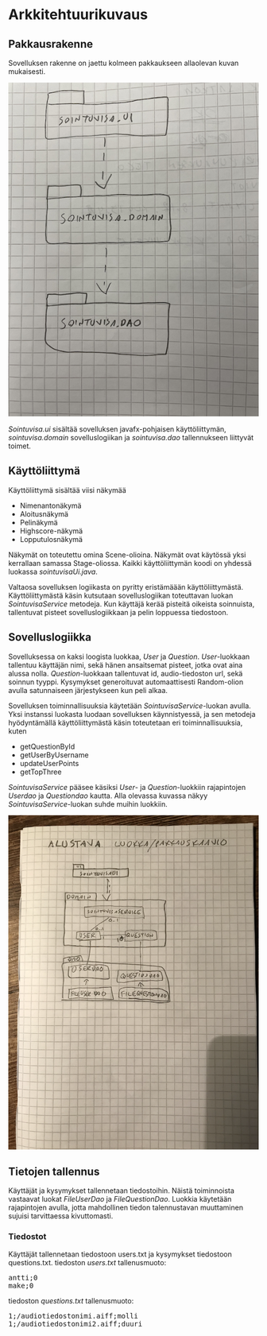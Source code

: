 # Arkkitehtuurikuvaus

## Pakkausrakenne
Sovelluksen rakenne on jaettu kolmeen pakkaukseen allaolevan kuvan mukaisesti.

<img src="https://github.com/AnttiHal/ot-harjoitustyo/blob/master/Sointuvisa/dokumentaatio/images/pakkausrakenne.png">

_Sointuvisa.ui_ sisältää sovelluksen javafx-pohjaisen käyttöliittymän, _sointuvisa.domain_ sovelluslogiikan ja _sointuvisa.dao_ tallennukseen liittyvät toimet.


## Käyttöliittymä

Käyttöliittymä sisältää viisi näkymää
- Nimenantonäkymä
- Aloitusnäkymä
- Pelinäkymä
- Highscore-näkymä
- Lopputulosnäkymä

Näkymät on toteutettu omina Scene-olioina. Näkymät ovat käytössä yksi kerrallaan samassa Stage-oliossa. Kaikki käyttöliittymän koodi on yhdessä luokassa _sointuvisaUi.java_.

Valtaosa sovelluksen logiikasta on pyritty eristämäään käyttöliittymästä. Käyttöliittymästä käsin kutsutaan sovelluslogiikan toteuttavan luokan _SointuvisaService_ metodeja.
Kun käyttäjä kerää pisteitä oikeista soinnuista, tallentuvat pisteet sovelluslogiikkaan ja pelin loppuessa tiedostoon.

## Sovelluslogiikka

Sovelluksessa on kaksi loogista luokkaa, _User_ ja _Question_. _User_-luokkaan tallentuu käyttäjän nimi, sekä hänen ansaitsemat pisteet, jotka ovat aina alussa nolla. _Question_-luokkaan tallentuvat id, audio-tiedoston url, sekä soinnun tyyppi. Kysymykset generoituvat automaattisesti Random-olion avulla satunnaiseen järjestykseen kun peli alkaa.

Sovelluksen toiminnallisuuksia käytetään _SointuvisaService_-luokan avulla. Yksi instanssi luokasta luodaan sovelluksen käynnistyessä, ja sen metodeja hyödyntämällä käyttöliittymästä käsin toteutetaan eri toiminnallisuuksia, kuten
- getQuestionById
- getUserByUsername
- updateUserPoints
- getTopThree

_SointuvisaService_ pääsee käsiksi _User_- ja _Question_-luokkiin rajapintojen _Userdao_ ja _Questiondao_ kautta. Alla olevassa kuvassa näkyy _SointuvisaService_-luokan suhde muihin luokkiin.


<img src="https://github.com/AnttiHal/ot-harjoitustyo/blob/master/Sointuvisa/dokumentaatio/images/arkkitehtuuri.png">

## Tietojen tallennus

Käyttäjät ja kysymykset tallennetaan tiedostoihin. Näistä toiminnoista vastaavat luokat _FileUserDao_ ja _FileQuestionDao_. Luokkia käytetään rajapintojen avulla, jotta mahdollinen tiedon talennustavan muuttaminen sujuisi tarvittaessa kivuttomasti.

### Tiedostot

Käyttäjät tallennetaan tiedostoon users.txt ja kysymykset tiedostoon questions.txt.
tiedoston _users.txt_ tallenusmuoto:
<pre>
antti;0
make;0
</pre>

tiedoston _questions.txt_ tallenusmuoto:
<pre>
1;/audiotiedostonimi.aiff;molli
1;/audiotiedostonimi2.aiff;duuri
</pre>
